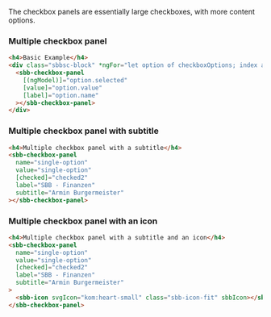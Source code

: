 The checkbox panels are essentially large checkboxes, with more content options.

### Multiple checkbox panel

```html
<h4>Basic Example</h4>
<div class="sbbsc-block" *ngFor="let option of checkboxOptions; index as i">
  <sbb-checkbox-panel
    [(ngModel)]="option.selected"
    [value]="option.value"
    [label]="option.name"
  ></sbb-checkbox-panel>
</div>
```

### Multiple checkbox panel with subtitle

```html
<h4>Multiple checkbox panel with a subtitle</h4>
<sbb-checkbox-panel
  name="single-option"
  value="single-option"
  [checked]="checked2"
  label="SBB - Finanzen"
  subtitle="Armin Burgermeister"
></sbb-checkbox-panel>
```

### Multiple checkbox panel with an icon

```html
<h4>Multiple checkbox panel with a subtitle and an icon</h4>
<sbb-checkbox-panel
  name="single-option"
  value="single-option"
  [checked]="checked2"
  label="SBB - Finanzen"
  subtitle="Armin Burgermeister"
>
  <sbb-icon svgIcon="kom:heart-small" class="sbb-icon-fit" sbbIcon></sbb-icon>
</sbb-checkbox-panel>
```
